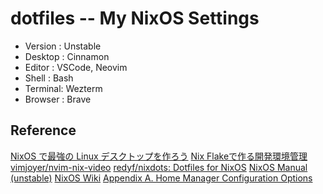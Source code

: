 # dotfiles -- My NixOS Settings

- Version : Unstable
- Desktop : Cinnamon
- Editor : VSCode, Neovim
- Shell : Bash
- Terminal: Wezterm
- Browser : Brave

## Reference

[NixOS で最強の Linux デスクトップを作ろう](https://zenn.dev/asa1984/articles/nixos-is-the-best)
[Nix Flakeで作る開発環境管理](https://zenn.dev/stmn_inc/articles/create-environment-to-nix-flake)
[vimjoyer/nvim-nix-video](https://github.com/vimjoyer/nvim-nix-video/tree/main)
[redyf/nixdots: Dotfiles for NixOS](https://github.com/redyf/nixdots)
[NixOS Manual (unstable)](https://nixos.org/manual/nixos/unstable/)
[NixOS Wiki](https://wiki.nixos.org/wiki/NixOS_Wiki)
[Appendix A. Home Manager Configuration Options](https://nix-community.github.io/home-manager/options.xhtml)
